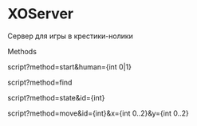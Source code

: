 # XOServer
Сервер для игры в крестики-нолики

Methods

script?method=start&human={int 0|1}

script?method=find

script?method=state&id={int} 

script?method=move&id={int}&x={int 0..2}&y={int 0..2}

